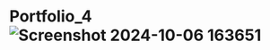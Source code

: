 # Portfolio_4![Screenshot 2024-10-06 163651](https://github.com/user-attachments/assets/4a20d668-225e-4c2c-8574-0df58858fe5c)
